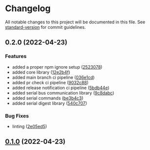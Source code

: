 # Changelog

All notable changes to this project will be documented in this file. See [standard-version](https://github.com/conventional-changelog/standard-version) for commit guidelines.

## 0.2.0 (2022-04-23)


### Features

* added a proper npm ignore setup ([2523078](https://github.com/UlisesGascon/node-zowi/commit/2523078c77d8f64454bff865f4e34907adf4ddbd))
* added core library ([12e2b4f](https://github.com/UlisesGascon/node-zowi/commit/12e2b4f5b2fa5d67cf9027fa83959361384a7e50))
* added main branch ci pipeline ([036e1cd](https://github.com/UlisesGascon/node-zowi/commit/036e1cd085a3cc6af7e4226b2c6598d6b318320e))
* added pr check ci pipeline ([9032c88](https://github.com/UlisesGascon/node-zowi/commit/9032c883ece9ef8fea41c6400609d0153dd9d0a1))
* added release notification ci pipeline ([5bdb44e](https://github.com/UlisesGascon/node-zowi/commit/5bdb44ea86f60ed24c8b5ada434b563c7b40c5ba))
* added serial bus communication library ([9c8dabc](https://github.com/UlisesGascon/node-zowi/commit/9c8dabcbe862bbd46bb0f9a5e30a3e5a44288a72))
* added serial commands ([be3b4c3](https://github.com/UlisesGascon/node-zowi/commit/be3b4c345ea4b005b224f5621fc79f6d255f1e69))
* added serial digest library ([540c707](https://github.com/UlisesGascon/node-zowi/commit/540c707b261ecc789cd85b2de58572868d9fcfc3))


### Bug Fixes

* linting ([2e05ed5](https://github.com/UlisesGascon/node-zowi/commit/2e05ed5ccc4ac1383fb177ec2aef770c574213ee))

## [0.1.0](https://github.com/UlisesGascon/node-zowi/compare/v0.1.1...v0.1.0) (2022-04-23)
